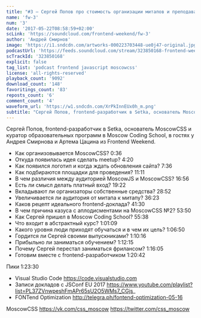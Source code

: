 ```yaml
---
title: "#3 – Сергей Попов про стоимость организации митапов и преподавание"
name: 'fw-3'
num: '3'
date: '2017-05-22T08:58:59+02:00'
scLink: 'https://soundcloud.com/frontend-weekend/fw-3'
author: 'Андрей Смирнов'
image: 'https://i1.sndcdn.com/artworks-000223703448-ue0j47-original.jpg'
podcastUrl: 'https://feeds.soundcloud.com/stream/323850168-frontend-weekend-fw-3.m4a'
scTrackId: '323850168'
explicit: false
tag_list: 'podcast frontend javascript moscowcss'
license: 'all-rights-reserved'
playback_count: '9092'
download_count: '148'
favoritings_count: '83'
reposts_count: '6'
comment_count: '4'
waveform_url: 'https://w1.sndcdn.com/XrPkInnEUx0h_m.png'
subtitle: "Сергей Попов, frontend-разработчик в Setka, основатель MoscowCSS и куратор образовательных программ в Moscow Coding School, в гостях у Андрея Смирнова и Артема Цацина из Frontend Weekend."
---
```

Сергей Попов, frontend-разработчик в Setka, основатель MoscowCSS и куратор образовательных программ в Moscow Coding School, в гостях у Андрея Смирнова и Артема Цацина из Frontend Weekend.

- Как организовывается MoscowCSS? 0:36
- Откуда появилась идея сделать meetup? 4:20
- Как появился логотип и когда ждать обновления сайта? 7:36
- Как подбираются площадки для проведения? <timecode sec="671">11:11</timecode>
- В чем различия между аудиторией MoscowJS и MoscowCSS? <timecode sec="1016">16:56</timecode>
- Есть ли смысл делать платный вход? <timecode sec="1162">19:22</timecode>
- Вкладывают ли организаторы собственные средства? <timecode sec="1732">28:52</timecode>
- Увеличивается ли аудитория от митапа к митапу? <timecode sec="2183">36:23</timecode>
- Каков рецепт идеального frontend-доклада? <timecode sec="2490">41:30</timecode>
- В чем причина казуса с аплодисментами на MoscowCSS №2? <timecode sec="3230">53:50</timecode>
- Как Сергей пришел в Moscow Coding School? <timecode sec="3338">55:38</timecode>
- Что входит в абстрактный курс? <timecode sec="3669">1:01:09</timecode>
- Какого уровня люди приходят обучаться и в чем их цель? <timecode sec="4010">1:06:50</timecode>
- Гордится ли Сергей своими выпускниками? <timecode sec="4216">1:10:16</timecode>
- Прибыльно ли заниматься обучением? <timecode sec="4335">1:12:15</timecode>
- Почему Сергей перестал заниматься фрилансом? <timecode sec="4565">1:16:05</timecode>
- Готовим вместе с frontend-разработчиком <timecode sec="4842">1:20:42</timecode>

Пики <timecode sec="5010">1:23:30</timecode>
- Visual Studio Code https://code.visualstudio.com
- Записи докладов с JSConf EU 2017 https://www.youtube.com/playlist?list=PL37ZVnwpeshFmAPr65sU2O5WMs7_CGjs_
- FONTend Optimization http://telegra.ph/fontend-optimization-05-16

MoscowCSS
https://vk.com/css_moscow
https://twitter.com/css_moscow